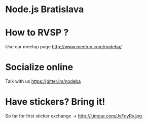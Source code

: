 Node.js Bratislava
===

How to RVSP ?
====
Use our meetup page http://www.meetup.com/nodeba/

Socialize online
====
Talk with us https://gitter.im/nodeba

Have stickers? Bring it!
====
So far for first sticker exchange -> http://i.imgur.com/JvFoyRv.jpg